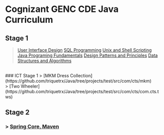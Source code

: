 # Cognizant GENC CDE Java Curriculum
## **Stage 1**
>[User Interface Design](https://github.com/triquetrx/Java/tree/projects/Stage%201/User%20Interface%20Design)
> [SQL Programming](https://github.com/triquetrx/Java/tree/projects/Stage%201/SQL%20Programming)
> [Unix and Shell Scripting](https://github.com/triquetrx/Java/tree/projects/Stage%201/Unix%20and%20Shell%20Scripting)
> [Java Programing Fundamentals](https://github.com/triquetrx/Java/tree/projects/Stage%201/Java%20Programming%20Fundamentals)
> [Design Patterns and Principles](https://github.com/triquetrx/Java/tree/projects/Stage%201/Design%20Patterns%20and%20Principles)
> [Data Structures and Algorithms](https://github.com/triquetrx/Java/tree/projects/Stage%201/Data%20Structures%20and%20Algorithms)
<br/>
### ICT Stage 1
> [MKM Dress Collection](https://github.com/triquetrx/Java/tree/projects/test/src/com/cts/mkm)<br/>
> [Two Wheeler](https://github.com/triquetrx/Java/tree/projects/test/src/com/cts/com.cts.tws)

## **Stage 2**
### > [Spring Core, Maven](https://github.com/triquetrx/Java/tree/projects/Stage%202/Spring%20Core%20%26%20Maven)
